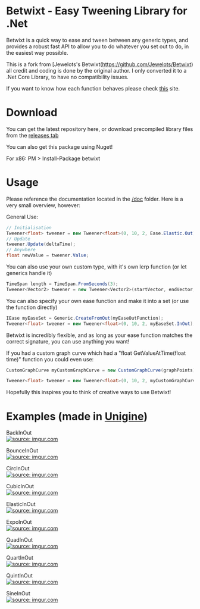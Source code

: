 Betwixt - Easy Tweening Library for .Net
============================

Betwixt is a quick way to ease and tween between any generic types, and provides a robust fast API to allow you to do
whatever you set out to do, in the easiest way possible.

This is a fork from [Jewelots's Betwixt(https://github.com/Jewelots/Betwixt) all credit and coding is done by the original author.
I only converted it to a .Net Core Library, to have no compatibility issues.

If you want to  know how each function behaves please check [this](https://easings.net/) site.

# Download

You can get the latest repository here, or download precompiled library files from the [releases tab](https://github.com/Jewelots/Betwixt/releases)

You can also get this package using Nuget!

For x86: PM > Install-Package betwixt

# Usage

Please reference the documentation located in the [/doc](/doc) folder. Here is a very small overview, however:

General Use:
```csharp
// Initialisation
Tweener<float> tweener = new Tweener<float>(0, 10, 2, Ease.Elastic.Out);
// Update
tweener.Update(deltaTime);
// Anywhere
float newValue = tweener.Value;
```


You can also use your own custom type, with it's own lerp function (or let generics handle it)

```csharp
TimeSpan length = TimeSpan.FromSeconds(3);
Tweener<Vector2> tweener = new Tweener<Vector2>(startVector, endVector, length, Ease.Linear, Vector2.Lerp);
```


You can also specify your own ease function and make it into a set (or use the function directly)

```csharp
IEase myEaseSet = Generic.CreateFromOut(myEaseOutFunction);
Tweener<float> tweener = new Tweener<float>(0, 10, 2, myEaseSet.InOut);
```


Betwixt is incredibly flexible, and as long as your ease function matches the correct signature, you can use anything you want!

If you had a custom graph curve which had a "float GetValueAtTime(float time)" function you could even use:

```csharp
CustomGraphCurve myCustomGraphCurve = new CustomGraphCurve(graphPoints);

Tweener<float> tweener = new Tweener<float>(0, 10, 2, myCustomGraphCurve.GetValueAtTime);
```

Hopefully this inspires you to think of creative ways to use Betwixt!


# Examples (made in [Unigine](https://unigine.com/))

BackInOut  
<a href="https://imgur.com/HKZiMrC"><img src="https://i.imgur.com/HKZiMrC.gif" title="source: imgur.com" /></a>

BounceInOut  
<a href="https://imgur.com/uFGIf3u"><img src="https://i.imgur.com/uFGIf3u.gif" title="source: imgur.com" /></a>

CircInOut  
<a href="https://imgur.com/crKTRbs"><img src="https://i.imgur.com/crKTRbs.gif" title="source: imgur.com" /></a>

CubicInOut  
<a href="https://imgur.com/mOcFJSQ"><img src="https://i.imgur.com/mOcFJSQ.gif" title="source: imgur.com" /></a>

ElasticInOut  
<a href="https://imgur.com/ZbRWWqr"><img src="https://i.imgur.com/ZbRWWqr.gif" title="source: imgur.com" /></a>

ExpoInOut  
<a href="https://imgur.com/926vquL"><img src="https://i.imgur.com/926vquL.gif" title="source: imgur.com" /></a>

QuadInOut  
<a href="https://imgur.com/Jlur3RF"><img src="https://i.imgur.com/Jlur3RF.gif" title="source: imgur.com" /></a>

QuartInOut  
<a href="https://imgur.com/je9WqiW"><img src="https://i.imgur.com/je9WqiW.gif" title="source: imgur.com" /></a>

QuintInOut  
<a href="https://imgur.com/COhYIvF"><img src="https://i.imgur.com/COhYIvF.gif" title="source: imgur.com" /></a>

SineInOut  
<a href="https://imgur.com/VUoGFuE"><img src="https://i.imgur.com/VUoGFuE.gif" title="source: imgur.com" /></a>